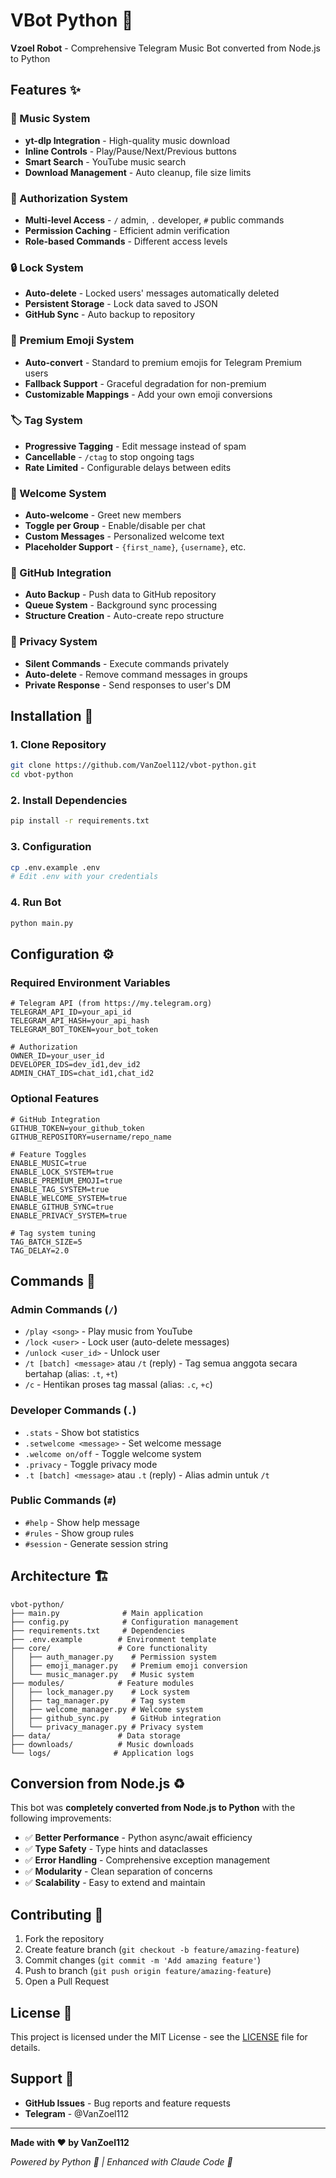 # VBot Python 🎵

**Vzoel Robot** - Comprehensive Telegram Music Bot converted from Node.js to Python

## Features ✨

### 🎵 Music System
- **yt-dlp Integration** - High-quality music download
- **Inline Controls** - Play/Pause/Next/Previous buttons
- **Smart Search** - YouTube music search
- **Download Management** - Auto cleanup, file size limits

### 🔐 Authorization System
- **Multi-level Access** - `/` admin, `.` developer, `#` public commands
- **Permission Caching** - Efficient admin verification
- **Role-based Commands** - Different access levels

### 🔒 Lock System
- **Auto-delete** - Locked users' messages automatically deleted
- **Persistent Storage** - Lock data saved to JSON
- **GitHub Sync** - Auto backup to repository

### 💎 Premium Emoji System
- **Auto-convert** - Standard to premium emojis for Telegram Premium users
- **Fallback Support** - Graceful degradation for non-premium
- **Customizable Mappings** - Add your own emoji conversions

### 🏷️ Tag System
- **Progressive Tagging** - Edit message instead of spam
- **Cancellable** - `/ctag` to stop ongoing tags
- **Rate Limited** - Configurable delays between edits

### 👋 Welcome System
- **Auto-welcome** - Greet new members
- **Toggle per Group** - Enable/disable per chat
- **Custom Messages** - Personalized welcome text
- **Placeholder Support** - `{first_name}`, `{username}`, etc.

### 📁 GitHub Integration
- **Auto Backup** - Push data to GitHub repository
- **Queue System** - Background sync processing
- **Structure Creation** - Auto-create repo structure

### 🤫 Privacy System
- **Silent Commands** - Execute commands privately
- **Auto-delete** - Remove command messages in groups
- **Private Response** - Send responses to user's DM

## Installation 🚀

### 1. Clone Repository
```bash
git clone https://github.com/VanZoel112/vbot-python.git
cd vbot-python
```

### 2. Install Dependencies
```bash
pip install -r requirements.txt
```

### 3. Configuration
```bash
cp .env.example .env
# Edit .env with your credentials
```

### 4. Run Bot
```bash
python main.py
```

## Configuration ⚙️

### Required Environment Variables
```env
# Telegram API (from https://my.telegram.org)
TELEGRAM_API_ID=your_api_id
TELEGRAM_API_HASH=your_api_hash
TELEGRAM_BOT_TOKEN=your_bot_token

# Authorization
OWNER_ID=your_user_id
DEVELOPER_IDS=dev_id1,dev_id2
ADMIN_CHAT_IDS=chat_id1,chat_id2
```

### Optional Features
```env
# GitHub Integration
GITHUB_TOKEN=your_github_token
GITHUB_REPOSITORY=username/repo_name

# Feature Toggles
ENABLE_MUSIC=true
ENABLE_LOCK_SYSTEM=true
ENABLE_PREMIUM_EMOJI=true
ENABLE_TAG_SYSTEM=true
ENABLE_WELCOME_SYSTEM=true
ENABLE_GITHUB_SYNC=true
ENABLE_PRIVACY_SYSTEM=true

# Tag system tuning
TAG_BATCH_SIZE=5
TAG_DELAY=2.0
```

## Commands 📝

### Admin Commands (`/`)
- `/play <song>` - Play music from YouTube
- `/lock <user>` - Lock user (auto-delete messages)
- `/unlock <user_id>` - Unlock user
- `/t [batch] <message>` atau `/t` (reply) - Tag semua anggota secara bertahap (alias: `.t`, `+t`)
- `/c` - Hentikan proses tag massal (alias: `.c`, `+c`)

### Developer Commands (`.`)
- `.stats` - Show bot statistics
- `.setwelcome <message>` - Set welcome message
- `.welcome on/off` - Toggle welcome system
- `.privacy` - Toggle privacy mode
- `.t [batch] <message>` atau `.t` (reply) - Alias admin untuk `/t`

### Public Commands (`#`)
- `#help` - Show help message
- `#rules` - Show group rules
- `#session` - Generate session string

## Architecture 🏗️

```
vbot-python/
├── main.py              # Main application
├── config.py            # Configuration management
├── requirements.txt     # Dependencies
├── .env.example        # Environment template
├── core/               # Core functionality
│   ├── auth_manager.py    # Permission system
│   ├── emoji_manager.py   # Premium emoji conversion
│   └── music_manager.py   # Music system
├── modules/            # Feature modules
│   ├── lock_manager.py    # Lock system
│   ├── tag_manager.py     # Tag system
│   ├── welcome_manager.py # Welcome system
│   ├── github_sync.py     # GitHub integration
│   └── privacy_manager.py # Privacy system
├── data/               # Data storage
├── downloads/          # Music downloads
└── logs/              # Application logs
```

## Conversion from Node.js ♻️

This bot was **completely converted from Node.js to Python** with the following improvements:

- ✅ **Better Performance** - Python async/await efficiency
- ✅ **Type Safety** - Type hints and dataclasses
- ✅ **Error Handling** - Comprehensive exception management
- ✅ **Modularity** - Clean separation of concerns
- ✅ **Scalability** - Easy to extend and maintain

## Contributing 🤝

1. Fork the repository
2. Create feature branch (`git checkout -b feature/amazing-feature`)
3. Commit changes (`git commit -m 'Add amazing feature'`)
4. Push to branch (`git push origin feature/amazing-feature`)
5. Open a Pull Request

## License 📄

This project is licensed under the MIT License - see the [LICENSE](LICENSE) file for details.

## Support 💬

- **GitHub Issues** - Bug reports and feature requests
- **Telegram** - @VanZoel112

---

**Made with ❤️ by VanZoel112**

*Powered by Python 🐍 | Enhanced with Claude Code 🤖*